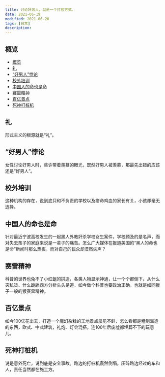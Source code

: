 ```yaml
---
title: 讨论好男人，就是一个打脸方式。
date: 2021-06-19
modified: 2021-06-20
tags: [日常]
description: 
---
```


## 概览

- [概览](#概览)
- [礼](#礼)
- [“好男人”悖论](#好男人悖论)
- [校外培训](#校外培训)
- [中国人的命也是命](#中国人的命也是命)
- [赛雷精神](#赛雷精神)
- [百亿景点](#百亿景点)
- [死神打桩机](#死神打桩机)


## 礼

形式主义的根源就是“礼”。


## “好男人”悖论

女性讨论好男人时，些许带着羡慕的眼光，既然好男人被羡慕，那最先出错的应该还是“好男人”。


## 校外培训

这种机构的存在，说到底只和不负责的学校以及拼命鸡血的家长有关，小孩却毫无选择。

## 中国人的命也是命

针对最近宁波高校发生的一起黑人外教奸杀学校女生案件，学校顾及的是名声，而对失去孩子的家庭来说是一辈子的痛苦。怎么广大媒体在报道美国的“黑人的命也是命“新闻时那么热衷，而对自己的民众却漠然失声？

## 赛雷精神

科普的世界也免不了小红蛆的拱造，各类人物显示神通，让一个个都倒下，从什么夹私货、什么跪舔西方分析头头是道，如今做个科普也要政治正确，也就是如同猴子一般的猴赛雷精神。

## 百亿景点

如今100亿花出去，打造一个魔幻杂糅的工地景点屡见不鲜，怎么看都是粗制滥造的东西，欧式、中式建筑，礼炮、灯会混搭，连100年后废墟都埋葬不下的玩意儿。

## 死神打桩机

说是意外死亡，说到底是安全事故。路边的打桩机轰然倒塌，压碎路边经过的车和人，责任当然都在施工方。